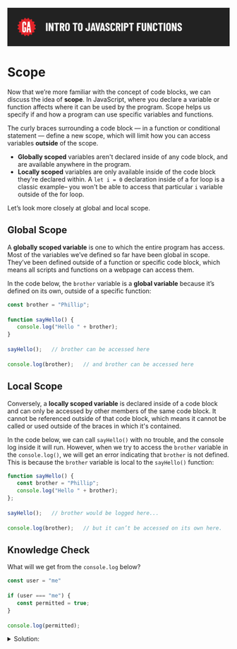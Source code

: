 ![Intro to JavaScript Functions](../assets/hero.png)

# Scope

Now that we’re more familiar with the concept of code blocks, we can discuss the idea of **scope**. In JavaScript, where you declare a variable or function affects where it can be used by the program. Scope helps us specify if and how a program can use specific variables and functions.

The curly braces surrounding a code block — in a function or conditional statement — define a new scope, which will limit how you can access variables **outside** of the scope.
* **Globally scoped** variables aren't declared inside of any code block, and are available anywhere in the program. 
* **Locally scoped** variables are only available inside of the code block they're declared within. A `let i = 0` declaration inside of a for loop is a classic example– you won't be able to access that particular `i` variable outside of the for loop.

Let’s look more closely at global and local scope.

## Global Scope

A **globally scoped variable** is one to which the entire program has access. Most of the variables we’ve defined so far have been global in scope. They’ve been defined outside of a function or specific code block, which means all scripts and functions on a webpage can access them.

In the code below, the `brother` variable is a **global variable** because it’s defined on its own, outside of a specific function:

```js
const brother = "Phillip";

function sayHello() {
   console.log("Hello " + brother);
}

sayHello();   // brother can be accessed here

console.log(brother);   // and brother can be accessed here
```

## Local Scope

Conversely, a **locally scoped variable** is declared inside of a code block and can only be accessed by other members of the same code block. It cannot be referenced outside of that code block, which means it cannot be called or used outside of the braces in which it's contained.

In the code below, we can call `sayHello()` with no trouble, and the console log inside it will run. However, when we try to access the `brother` variable in the `console.log()`, we will get an error indicating that `brother` is not defined. This is because the `brother` variable is local to the `sayHello()` function:

```js
function sayHello() {
   const brother = "Phillip";
   console.log("Hello " + brother);
};

sayHello();   // brother would be logged here...

console.log(brother);   // but it can’t be accessed on its own here.
```

## Knowledge Check

What will we get from the `console.log` below?

```js
const user = "me"

if (user === "me") {
   const permitted = true;
}

console.log(permitted);
```

<details>
<summary>Solution: </summary>
This console log will not run because the variable <code>permitted</code> has not been defined in its scope.
</details>
